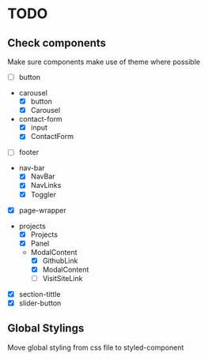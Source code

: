 # TODO

## Check components

Make sure components make use of theme where possible

- [ ] button
- carousel
  - [x] button
  - [x] Carousel
- contact-form
  - [x] input
  - [x] ContactForm
- [ ] footer
- nav-bar
  - [x] NavBar
  - [x] NavLinks
  - [x] Toggler
- [x] page-wrapper
- projects
  - [x] Projects
  - [x] Panel
  - ModalContent
    - [x] GithubLink
    - [x] ModalContent
    - [ ] VisitSiteLink
- [x] section-tittle
- [x] slider-button

## Global Stylings

Move global styling from css file to styled-component
